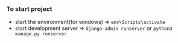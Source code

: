 ### To start project

- start the environment(for windows) => <code>env\Scripts\activate</code>
- start development server => <code>django-admin runserver</code> or <code>python3 manage.py runserver</code>
